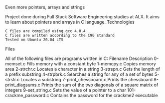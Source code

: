 Even more pointers, arrays and strings

Project done during Full Stack Software Engineering studies at ALX. 
It aims to learn about pointers and arrays in C language.
Technologies

    C files are compiled using gcc 4.8.4
    C files are written according to the C90 standard
    Tested on Ubuntu 20.04 LTS

Files

All of the following files are programs written in C:
Filename			Description
0-memset.c		Fills memory with a constant byte
1-memcpy.c		Copies memory area
2-strchr.c		Locates a character in a string
3-strspn.c		Gets the length of a prefix substring
4-strpbrk.c		Searches a string for any of a set of bytes
5-strstr.c		Locates a substring
7-print_chessboard.c	Prints the chessboard
8-print_diagsums.c	Prints the sum of the two diagonals of a square matrix of integers
9-set_string.c		Sets the value of a pointer to a char
101-crackme_password.c	Contains the password for the crackme2 executable
